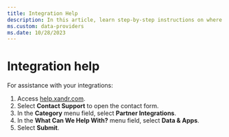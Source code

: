 ```yaml
---
title: Integration Help
description: In this article, learn step-by-step instructions on where you can direct your integration inquiries.
ms.custom: data-providers
ms.date: 10/28/2023
---
```


# Integration help

For assistance with your integrations:

1. Access [help.xandr.com](https://help.xandr.com).
1. Select **Contact Support** to open the contact form.
1. In the **Category** menu field, select **Partner Integrations**.
1. In the **What Can We Help With?** menu field, select **Data & Apps**.
1. Select **Submit**.
